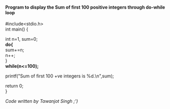 #### Program to display the Sum of first 100 positive integers through do-while loop

#include<stdio.h>  
int main()              {  
  
int n=1, sum=0;  
**do{**  
sum+=n;  
n++;  
}  
**while(n<=100);**  
  
printf("Sum of first 100 +ve integers is %d.\n",sum);  
  

return 0;  
}  

*Code written by Tawanjot Singh ;')*